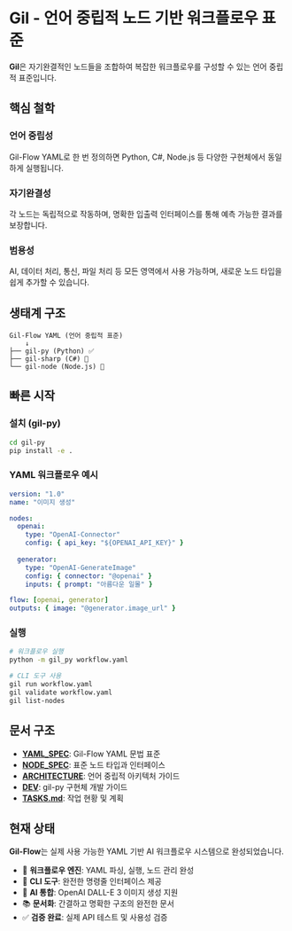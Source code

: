 # Gil - 언어 중립적 노드 기반 워크플로우 표준

**Gil**은 자기완결적인 노드들을 조합하여 복잡한 워크플로우를 구성할 수 있는 언어 중립적 표준입니다.

## 핵심 철학

### 언어 중립성
Gil-Flow YAML로 한 번 정의하면 Python, C#, Node.js 등 다양한 구현체에서 동일하게 실행됩니다.

### 자기완결성  
각 노드는 독립적으로 작동하며, 명확한 입출력 인터페이스를 통해 예측 가능한 결과를 보장합니다.

### 범용성
AI, 데이터 처리, 통신, 파일 처리 등 모든 영역에서 사용 가능하며, 새로운 노드 타입을 쉽게 추가할 수 있습니다.

## 생태계 구조

```
Gil-Flow YAML (언어 중립적 표준)
    ↓
├── gil-py (Python) ✅
├── gil-sharp (C#) 🚧  
└── gil-node (Node.js) 🚧
```

## 빠른 시작

### 설치 (gil-py)
```bash
cd gil-py
pip install -e .
```

### YAML 워크플로우 예시
```yaml
version: "1.0"
name: "이미지 생성"

nodes:
  openai:
    type: "OpenAI-Connector"
    config: { api_key: "${OPENAI_API_KEY}" }
  
  generator:
    type: "OpenAI-GenerateImage"
    config: { connector: "@openai" }
    inputs: { prompt: "아름다운 일몰" }

flow: [openai, generator]
outputs: { image: "@generator.image_url" }
```

### 실행
```bash
# 워크플로우 실행
python -m gil_py workflow.yaml

# CLI 도구 사용
gil run workflow.yaml
gil validate workflow.yaml
gil list-nodes
```

## 문서 구조

- **[YAML_SPEC](docs/YAML_SPEC)**: Gil-Flow YAML 문법 표준
- **[NODE_SPEC](docs/NODE_SPEC)**: 표준 노드 타입과 인터페이스
- **[ARCHITECTURE](docs/ARCHITECTURE)**: 언어 중립적 아키텍처 가이드  
- **[DEV](docs/DEV)**: gil-py 구현체 개발 가이드
- **[TASKS.md](TASKS.md)**: 작업 현황 및 계획

## 현재 상태

**Gil-Flow**는 실제 사용 가능한 YAML 기반 AI 워크플로우 시스템으로 완성되었습니다.

- 🎯 **워크플로우 엔진**: YAML 파싱, 실행, 노드 관리 완성
- 🚀 **CLI 도구**: 완전한 명령줄 인터페이스 제공
- 🤖 **AI 통합**: OpenAI DALL-E 3 이미지 생성 지원
- 📚 **문서화**: 간결하고 명확한 구조의 완전한 문서
- ✅ **검증 완료**: 실제 API 테스트 및 사용성 검증